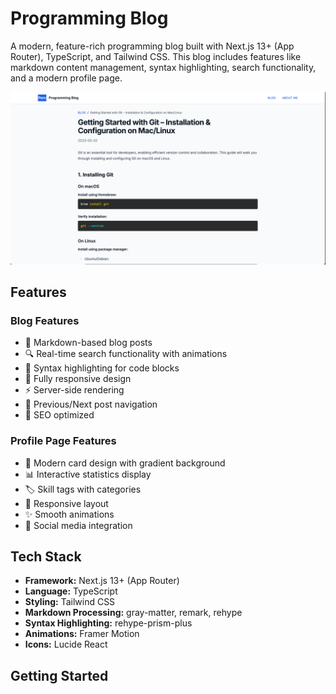 # Programming Blog

A modern, feature-rich programming blog built with Next.js 13+ (App Router), TypeScript, and Tailwind CSS. This blog includes features like markdown content management, syntax highlighting, search functionality, and a modern profile page.

![Blog Preview](public/blog-post.png)

## Features

### Blog Features
- 📝 Markdown-based blog posts
- 🔍 Real-time search functionality with animations
- 🎨 Syntax highlighting for code blocks
- 📱 Fully responsive design
- ⚡ Server-side rendering
- 🔄 Previous/Next post navigation
- 🎯 SEO optimized

### Profile Page Features
- 🎨 Modern card design with gradient background
- 📊 Interactive statistics display
- 🏷️ Skill tags with categories
- 📱 Responsive layout
- ✨ Smooth animations
- 🔗 Social media integration

## Tech Stack

- **Framework:** Next.js 13+ (App Router)
- **Language:** TypeScript
- **Styling:** Tailwind CSS
- **Markdown Processing:** gray-matter, remark, rehype
- **Syntax Highlighting:** rehype-prism-plus
- **Animations:** Framer Motion
- **Icons:** Lucide React

## Getting Started
